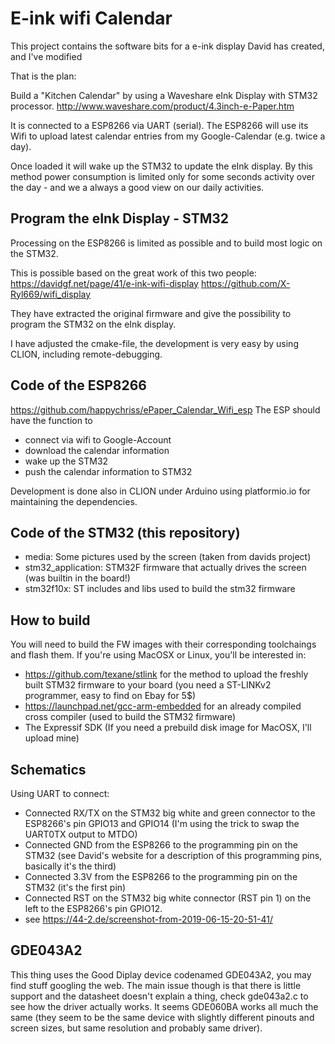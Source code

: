 E-ink wifi Calendar
==================

This project contains the software bits for a e-ink display David has created, and I've modified

That is the plan:

Build a "Kitchen Calendar" by using a Waveshare eInk Display with STM32 processor. 
http://www.waveshare.com/product/4.3inch-e-Paper.htm

It is connected to a ESP8266 via UART (serial). The ESP8266 will use its Wifi to upload latest calendar entries from my Google-Calendar (e.g. twice a day). 

Once loaded it will wake up the STM32 to update the eInk display.
By this method power consumption is limited only for some seconds activity over the day - and we a always a good view on our daily activities.

Program the eInk Display - STM32 
--------

Processing on the ESP8266 is limited as possible and to build most logic on the STM32. 

This is possible based on the great work of this two people: 
https://davidgf.net/page/41/e-ink-wifi-display
https://github.com/X-Ryl669/wifi_display 

They have extracted the original firmware and give the possibility to program the STM32 on the eInk display.

I have adjusted the cmake-file, the development is very easy by using CLION, including remote-debugging.


Code of the ESP8266
--------
https://github.com/happychriss/ePaper_Calendar_Wifi_esp
The ESP should have the function to 
* connect via wifi to Google-Account 
* download the calendar information
* wake up the STM32
* push the calendar information to STM32

Development is done also in CLION under Arduino using platformio.io for maintaining the dependencies. 


Code of the STM32 (this repository)
--------

* media: Some pictures used by the screen (taken from davids project)
* stm32_application: STM32F firmware that actually drives the screen (was builtin in the board!)
* stm32f10x: ST includes and libs used to build the stm32 firmware

How to build
------------

You will need to build the FW images with their corresponding toolchaings and flash them.
If you're using MacOSX or Linux, you'll be interested in:
- https://github.com/texane/stlink for the method to upload the freshly built STM32 firmware to your board (you need a ST-LINKv2 programmer, easy to find on Ebay for 5$)
- https://launchpad.net/gcc-arm-embedded for an already compiled cross compiler (used to build the STM32 firmware)
- The Expressif SDK (If you need a prebuild disk image for MacOSX, I'll upload mine)


Schematics
----------

Using UART to connect:

- Connected RX/TX on the STM32 big white and green connector to the ESP8266's pin GPIO13 and GPIO14  (I'm using the trick to swap the UART0TX output to MTDO)
- Connected GND from the ESP8266 to the programming pin on the STM32 (see David's website for a description of this programming pins, basically it's the third)
- Connected 3.3V from the ESP8266 to the programming pin on the STM32 (it's the first pin)
- Connected RST on the STM32 big white connector (RST pin 1) on the left to the ESP8266's pin GPIO12.
- see https://44-2.de/screenshot-from-2019-06-15-20-51-41/


GDE043A2
--------

This thing uses the Good Diplay device codenamed GDE043A2, you may find stuff googling the web. The main issue though is that there is little support and the datasheet doesn't explain a thing, check gde043a2.c to see how the driver actually works. It seems GDE060BA works all much the same (they seem to be the same device with slightly different pinouts and screen sizes, but same resolution and probably same driver).

